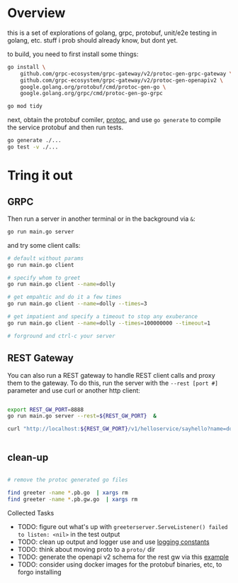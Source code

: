 
# Overview 

this is a set of explorations of golang, grpc, protobuf, unit/e2e testing in golang, etc. stuff i prob should already know, but dont yet.

to build, you need to first install some things:

```bash
go install \
    github.com/grpc-ecosystem/grpc-gateway/v2/protoc-gen-grpc-gateway \
    github.com/grpc-ecosystem/grpc-gateway/v2/protoc-gen-openapiv2 \
    google.golang.org/protobuf/cmd/protoc-gen-go \
    google.golang.org/grpc/cmd/protoc-gen-go-grpc

go mod tidy
```

next, obtain the protobuf comiler, [protoc](https://grpc.io/docs/protoc-installation/), and use `go generate` to compile the service protobuf and then run tests.

```bash
go generate ./... 
go test -v ./... 
```

# Tring it out

## GRPC 

Then run a server in another terminal or in the background via `&`:

```bash
go run main.go server
```

and try some client calls:

```bash
# default without params
go run main.go client

# specify whom to greet
go run main.go client --name=dolly

# get empahtic and do it a few times
go run main.go client --name=dolly --times=3

# get impatient and specify a timeout to stop any exuberance
go run main.go client --name=dolly --times=100000000 --timeout=1

# forground and ctrl-c your server

```

## REST Gateway 

You can also run a REST gateway to handle REST client calls and proxy them to the gateway.  To do this, run the server with the `--rest [port #]` parameter and use curl or another http client:

```bash

export REST_GW_PORT=8888
go run main.go server --rest=${REST_GW_PORT}  &

curl "http://localhost:${REST_GW_PORT}/v1/helloservice/sayhello?name=dolly&times=1"



```


## clean-up

```bash

# remove the protoc generated go files

find greeter -name *.pb.go  | xargs rm
find greeter -name *.pb.gw.go  | xargs rm

```

Collected Tasks

* TODO: figure out what's up with `greeterserver.ServeListener() failed to listen: <nil>` in the test output
* TODO: clean up output and logger use and use [logging constants](https://pkg.go.dev/log#pkg-constants)
* TODO: think about moving proto to a `proto/` dir
* TODO: generate the openapi v2 schema for the rest gw via this [example](https://github.com/grpc-ecosystem/grpc-gateway/blob/main/examples/internal/proto/examplepb/a_bit_of_everything.proto#L219)
* TODO: consider using docker images for the protobuf binaries, etc, to forgo installing





